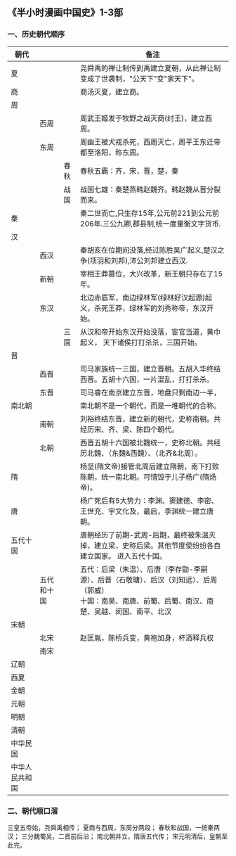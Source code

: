 ## 《半小时漫画中国史》1-3部

### 一、历史朝代顺序

| 朝代           |            |      | 备注                                                         |
| -------------- | ---------- | ---- | ------------------------------------------------------------ |
| 夏             |            |      | 尧舜禹的禅让制传到禹建立夏朝，从此禅让制变成了世袭制，"公天下"变"家天下"。 |
| 商             |            |      | 商汤灭夏，建立商。                                           |
| 周             |            |      |                                                              |
|                | 西周       |      | 周武王姬发于牧野之战灭商(纣王)，建立西周。                   |
|                | 东周       |      | 周幽王被犬戎杀死，西周灭亡，周平王东迁帝都至洛阳，称东周。   |
|                |            | 春秋 | 春秋五霸：齐，宋，晋，楚，秦                                 |
|                |            | 战国 | 战国七雄：秦楚燕韩赵魏齐。韩赵魏从晋分裂而来。               |
| 秦             |            |      | 秦二世而亡,只生存15年,公元前221到公元前206年.三公九卿,郡县制,统一度量衡文字货币. |
| 汉             |            |      |                                                              |
|                | 西汉       |      | 秦胡亥在位期间没落,经过陈胜吴广起义,楚汉之争(项羽和刘邦),沛公刘邦建立西汉. |
|                | 新朝       |      | 宰相王莽篡位，大兴改革，新王朝只存在了15年。                 |
|                | 东汉       |      | 北边赤眉军，南边绿林军(绿林好汉起源)起义，杀死王莽，绿林军的刘秀称帝，东汉开始。 |
|                |            | 三国 | 从汉和帝开始东汉开始没落，宦官当道，黄巾起义， 天下诸侯打打杀杀，三国开始。 |
| 晋             |            |      |                                                              |
|                | 西晋       |      | 司马家族统一三国，建立晋朝。五胡入华终结西晋。五胡十六国，一片混乱，打打杀杀。 |
|                | 东晋       |      | 司马睿在南京建立东晋，地盘只剩南边一半，                     |
| 南北朝         |            |      | 南北朝不是一个朝代，而是一堆朝代的合称。                     |
|                | 南朝       |      | 刘裕终结东晋，建立新的朝代，史称南朝。共经历宋、齐、梁、陈四个朝代。 |
|                | 北朝       |      | 西晋五胡十六国被北魏统一，史称北朝。共经历北魏、（东魏&西魏）、（北齐&北周）。 |
| 隋             |            |      | 杨坚(隋文帝)接管北周后建立隋朝，南下打败陈朝，统一南北朝。可惜毁于儿子杨广(隋炀帝)。 |
| 唐             |            |      | 杨广死后有5大势力：李渊、窦建德、李密、王世充、宇文化及，最后，李渊统一建立唐朝。 |
| 五代十国       |            |      | 唐朝经历了前期-武周-后期，最终被朱温灭掉，建立梁，史称后梁。其他节度使纷纷各自建立国家。  进入五代十国。 |
|                | 五代和十国 |      | 五代：后梁（朱温）、后唐（李存勖-李嗣源）、后晋（石敬瑭）、后汉（刘知远）、后周（郭威）<br />十国：南吴、南唐、前蜀、后蜀、南汉、南楚、吴越、闵国、南平、北汉 |
| 宋朝           |            |      |                                                              |
|                | 北宋       |      | 赵匡胤，陈桥兵变，黄袍加身，杯酒释兵权                       |
|                | 南宋       |      |                                                              |
| 辽朝           |            |      |                                                              |
| 西夏           |            |      |                                                              |
| 金朝           |            |      |                                                              |
| 元朝           |            |      |                                                              |
| 明朝           |            |      |                                                              |
| 清朝           |            |      |                                                              |
| 中华民国       |            |      |                                                              |
| 中华人民共和国 |            |      |                                                              |

### 二、朝代顺口溜

三皇五帝始，尧舜禹相传； 
夏商与西周，东周分两段； 
春秋和战国，一统秦两汉； 
三分魏蜀吴，二晋前后沿； 
南北朝并立，隋唐五代传； 
宋元明清后，皇朝至此完。 